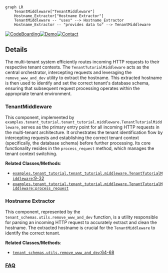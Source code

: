 ```mermaid
graph LR
    TenantMiddleware["TenantMiddleware"]
    Hostname_Extractor["Hostname Extractor"]
    TenantMiddleware -- "uses" --> Hostname_Extractor
    Hostname_Extractor -- "provides data to" --> TenantMiddleware
```

[![CodeBoarding](https://img.shields.io/badge/Generated%20by-CodeBoarding-9cf?style=flat-square)](https://github.com/CodeBoarding/GeneratedOnBoardings)[![Demo](https://img.shields.io/badge/Try%20our-Demo-blue?style=flat-square)](https://www.codeboarding.org/demo)[![Contact](https://img.shields.io/badge/Contact%20us%20-%20contact@codeboarding.org-lightgrey?style=flat-square)](mailto:contact@codeboarding.org)

## Details

The multi-tenant system efficiently routes incoming HTTP requests to their respective tenant contexts. The `TenantTutorialMiddleware` acts as the central orchestrator, intercepting requests and leveraging the `remove_www_and_dev` utility to extract the hostname. This extracted hostname is then used to identify and set the correct tenant's database schema, ensuring that subsequent request processing operates within the appropriate tenant environment.

### TenantMiddleware
This component, implemented by `examples.tenant_tutorial.tenant_tutorial.middleware.TenantTutorialMiddleware`, serves as the primary entry point for all incoming HTTP requests in the multi-tenant architecture. It orchestrates the tenant identification flow by intercepting requests and establishing the correct tenant context (specifically, the database schema) before further processing. Its core functionality resides in the `process_request` method, which manages the tenant context switching.


**Related Classes/Methods**:

- <a href="https://github.com/bernardopires/django-tenant-schemas/blob/master/examples/tenant_tutorial/tenant_tutorial/middleware.py#L9-L32" target="_blank" rel="noopener noreferrer">`examples.tenant_tutorial.tenant_tutorial.middleware.TenantTutorialMiddleware`:9-32</a>
- <a href="https://github.com/bernardopires/django-tenant-schemas/blob/master/examples/tenant_tutorial/tenant_tutorial/middleware.py" target="_blank" rel="noopener noreferrer">`examples.tenant_tutorial.tenant_tutorial.middleware.TenantTutorialMiddleware:process_request`</a>


### Hostname Extractor
This component, represented by the `tenant_schemas.utils.remove_www_and_dev` function, is a utility responsible for parsing an incoming HTTP request to accurately extract and clean the hostname. The extracted hostname is crucial for the `TenantMiddleware` to identify the correct tenant.


**Related Classes/Methods**:

- <a href="https://github.com/bernardopires/django-tenant-schemas/blob/master/tenant_schemas/utils.py#L64-L68" target="_blank" rel="noopener noreferrer">`tenant_schemas.utils.remove_www_and_dev`:64-68</a>




### [FAQ](https://github.com/CodeBoarding/GeneratedOnBoardings/tree/main?tab=readme-ov-file#faq)